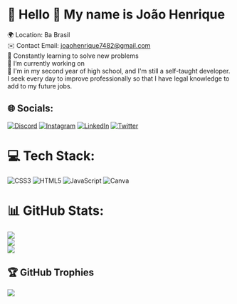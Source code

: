 # 💫 Hello 👋 My name is João Henrique
🌍 Location: Ba Brasil<br>✉️ Contact Email: joaohenrique7482@gmail.com<br>🧠 Constantly learning to solve new problems<br>🔭 I’m currently working on<br>🙂 I'm in my second year of high school, and I'm still a self-taught developer. I seek every day to improve professionally so that I have legal knowledge to add to my future jobs.


## 🌐 Socials:
[![Discord](https://img.shields.io/badge/Discord-%237289DA.svg?logo=discord&logoColor=white)](htttps://discord.gg/Joohnq#6538) [![Instagram](https://img.shields.io/badge/Instagram-%23E4405F.svg?logo=Instagram&logoColor=white)](https://instagram.com/https_henrique99) [![LinkedIn](https://img.shields.io/badge/LinkedIn-%230077B5.svg?logo=linkedin&logoColor=white)](https://linkedin.com/in/joao-henrique-de-souza-silva-b43921196) [![Twitter](https://img.shields.io/badge/Twitter-%231DA1F2.svg?logo=Twitter&logoColor=white)](https://twitter.com/https__henrique) 

# 💻 Tech Stack:
![CSS3](https://img.shields.io/badge/css3-%231572B6.svg?style=for-the-badge&logo=css3&logoColor=white) ![HTML5](https://img.shields.io/badge/html5-%23E34F26.svg?style=for-the-badge&logo=html5&logoColor=white) ![JavaScript](https://img.shields.io/badge/javascript-%23323330.svg?style=for-the-badge&logo=javascript&logoColor=%23F7DF1E) ![Canva](https://img.shields.io/badge/Canva-%2300C4CC.svg?style=for-the-badge&logo=Canva&logoColor=white)
# 📊 GitHub Stats:
![](https://github-readme-stats.vercel.app/api?username=joohnq&theme=dracula&hide_border=false&include_all_commits=false&count_private=false)<br/>
![](https://github-readme-streak-stats.herokuapp.com/?user=joohnq&theme=dracula&hide_border=false)<br/>
![](https://github-readme-stats.vercel.app/api/top-langs/?username=joohnq&theme=dracula&hide_border=false&include_all_commits=false&count_private=false&layout=compact)

## 🏆 GitHub Trophies
![](https://github-profile-trophy.vercel.app/?username=joohnq&theme=dracula&no-frame=false&no-bg=false&margin-w=4)
